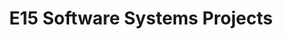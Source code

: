 ---
layout: project_batch
title: E15 Software Systems Projects
permalink: /2yp/e15/
has_children: true
parent: Software Systems Projects
batch: e15
code: 2yp

search_exclude: true
default_thumb_image: /data/categories/2yp/thumbnail.jpg
description: Software systems designed and developed by second year Computer Engineering Students as part of coursework
---